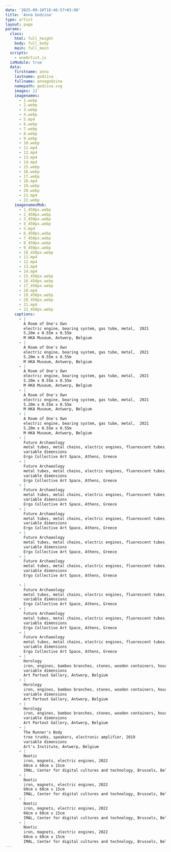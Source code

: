 ```yaml
---
date: '2025-09-10T18:46:57+03:00'
title: 'Anna Godzina'
type: artist
layout: page
params:
  class:
    html: full_height
    body: full_body
    main: full_main
  scripts:
    - oneArtist.js
  isModule: true  
  data:
    firstname: anna
    lastname: godzina
    fullname: annagodzina
    namepath: godzina.svg
    images: 22
    imagenames:
      - 1.webp
      - 2.webp
      - 3.webp
      - 4.webp
      - 5.mp4
      - 6.webp
      - 7.webp
      - 8.webp
      - 9.webp
      - 10.webp
      - 11.mp4
      - 12.mp4
      - 13.mp4
      - 14.mp4
      - 15.webp
      - 16.webp
      - 17.webp
      - 18.mp4
      - 19.webp
      - 20.webp
      - 21.mp4
      - 22.webp
    imagenamesMob:
      - 1_450px.webp
      - 2_450px.webp
      - 3_450px.webp
      - 4_450px.webp
      - 5.mp4
      - 6_450px.webp
      - 7_450px.webp
      - 8_450px.webp
      - 9_450px.webp
      - 10_450px.webp
      - 11.mp4
      - 12.mp4
      - 13.mp4
      - 14.mp4
      - 15_450px.webp
      - 16_450px.webp
      - 17_450px.webp
      - 18.mp4
      - 19_450px.webp
      - 20_450px.webp
      - 21.mp4
      - 22_450px.webp
    captions:
      - |
        A Room of One's Own
        electric engine, bearing system, gas tube, metal,  2021
        5.20m x 0.55m x 0.55m
        M HKA Museum, Antwerp, Belgium
      - |
        A Room of One's Own
        electric engine, bearing system, gas tube, metal,  2021
        5.20m x 0.55m x 0.55m
        M HKA Museum, Antwerp, Belgium
      - |
        A Room of One's Own
        electric engine, bearing system, gas tube, metal,  2021
        5.20m x 0.55m x 0.55m
        M HKA Museum, Antwerp, Belgium
      - |
        A Room of One's Own
        electric engine, bearing system, gas tube, metal,  2021
        5.20m x 0.55m x 0.55m
        M HKA Museum, Antwerp, Belgium
      - |
        A Room of One's Own
        electric engine, bearing system, gas tube, metal,  2021
        5.20m x 0.55m x 0.55m
        M HKA Museum, Antwerp, Belgium
      - |
        Future Archaeology 
        metal tubes, metal chains, electric engines, fluorescent tubes, electrical timers, light bulb, water, 2020
        variable dimensions
        Ergo Collective Art Space, Athens, Greece
      - |
        Future Archaeology 
        metal tubes, metal chains, electric engines, fluorescent tubes, electrical timers, light bulb, water, 2020
        variable dimensions
        Ergo Collective Art Space, Athens, Greece
      - |
        Future Archaeology
        metal tubes, metal chains, electric engines, fluorescent tubes, electrical timers, light bulb, water, 2020
        variable dimensions
        Ergo Collective Art Space, Athens, Greece
      - |
        Future Archaeology
        metal tubes, metal chains, electric engines, fluorescent tubes, electrical timers, light bulb, water, 2020
        variable dimensions
        Ergo Collective Art Space, Athens, Greece
      - |
        Future Archaeology
        metal tubes, metal chains, electric engines, fluorescent tubes, electrical timers, light bulb, water, 2020
        variable dimensions
        Ergo Collective Art Space, Athens, Greece
      - |
        Future Archaeology
        metal tubes, metal chains, electric engines, fluorescent tubes, electrical timers, light bulb, water, 2020
        variable dimensions
        Ergo Collective Art Space, Athens, Greece
        
      - |
        Future Archaeology
        metal tubes, metal chains, electric engines, fluorescent tubes, electrical timers, light bulb, water, 2020
        variable dimensions
        Ergo Collective Art Space, Athens, Greece
      - |
        Future Archaeology
        metal tubes, metal chains, electric engines, fluorescent tubes, electrical timers, light bulb, water, 2020
        variable dimensions
        Ergo Collective Art Space, Athens, Greece
      - |
        Future Archaeology
        metal tubes, metal chains, electric engines, fluorescent tubes, electrical timers, light bulb, water, 2020
        variable dimensions
        Ergo Collective Art Space, Athens, Greece
      - |
        Horology
        iron, engines, bamboo branches, stones, wooden containers, hour hands, minute hands, second hands, pendulums, rope, 2023
        variable dimensions
        Art Partout Gallery, Antwerp, Belgium
      - |
        Horology
        iron, engines, bamboo branches, stones, wooden containers, hour hands, minute hands, second hands, pendulums, rope, 2023
        variable dimensions
        Art Partout Gallery, Antwerp, Belgium
      - |
        Horology
        iron, engines, bamboo branches, stones, wooden containers, hour hands, minute hands, second hands, pendulums, rope, 2023
        variable dimensions
        Art Partout Gallery, Antwerp, Belgium
      - |
        The Runner's Body
        tree trunks, speakers, electronic amplifier, 2019
        variable dimensions
        Art's Institute, Antwerp, Belgium
      - |
        Noetic
        iron, magnets, electric engines, 2022
        60cm x 60cm x 15cm
        IMAL, Center for digital cultures and technology, Brussels, Belgium
      - |
        Noetic
        iron, magnets, electric engines, 2022
        60cm x 60cm x 15cm
        IMAL, Center for digital cultures and technology, Brussels, Belgium
      - |
        Noetic
        iron, magnets, electric engines, 2022
        60cm x 60cm x 15cm
        IMAL, Center for digital cultures and technology, Brussels, Belgium
      - |
        Noetic
        iron, magnets, electric engines, 2022
        60cm x 60cm x 15cm
        IMAL, Center for digital cultures and technology, Brussels, Belgium
---
```

